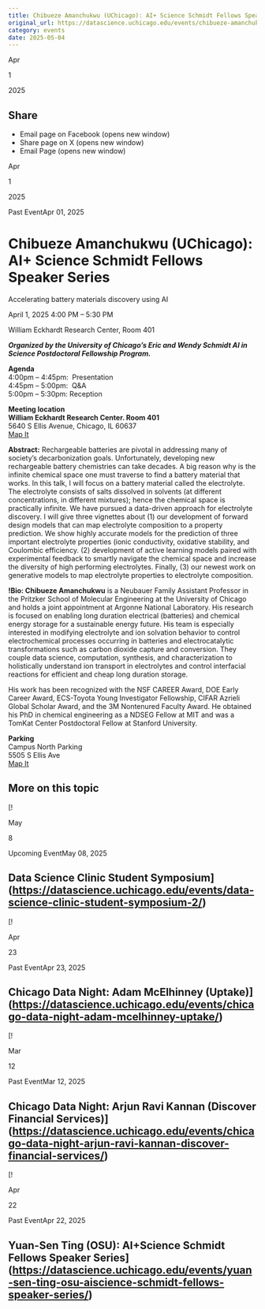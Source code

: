 ```yaml
---
title: Chibueze Amanchukwu (UChicago): AI+ Science Schmidt Fellows Speaker Series – DSI
original_url: https://datascience.uchicago.edu/events/chibueze-amanchukwu-uchicago-ai-science-schmidt-fellows-speaker-series
category: events
date: 2025-05-04
---
```


Apr

1

2025

## Share

* Email page on Facebook (opens new window)
* Share page on X (opens new window)
* Email Page (opens new window)

<!-- Table-like structure detected -->

Apr

1

2025

Past EventApr 01, 2025

# Chibueze Amanchukwu (UChicago): AI+ Science Schmidt Fellows Speaker Series

Accelerating battery materials discovery using AI

April 1, 2025 4:00 PM – 5:30 PM

William Eckhardt Research Center, Room 401

***Organized by the University of Chicago’s Eric and Wendy Schmidt AI in Science Postdoctoral Fellowship Program.***

**Agenda**  
4:00pm – 4:45pm:  Presentation  
4:45pm – 5:00pm:  Q&A  
5:00pm – 5:30pm: Reception

**Meeting location**  
**William Eckhardt Research Center. Room 401**  
5640 S Ellis Avenue, Chicago, IL 60637  
[Map It](https://www.google.com/maps/place/William+Eckhardt+Research+Center/@41.7920793,-87.6018227,15z/data=!4m6!3m5!1s0x880e293ef43a7037:0x6f64c2dbdd6c40ae!8m2!3d41.7920793!4d-87.6018227!16s%2Fg%2F11b6gh6_mk?entry=ttu)

**Abstract:** Rechargeable batteries are pivotal in addressing many of society’s decarbonization goals. Unfortunately, developing new rechargeable battery chemistries can take decades. A big reason why is the infinite chemical space one must traverse to find a battery material that works. In this talk, I will focus on a battery material called the electrolyte. The electrolyte consists of salts dissolved in solvents (at different concentrations, in different mixtures); hence the chemical space is practically infinite. We have pursued a data-driven approach for electrolyte discovery. I will give three vignettes about (1) our development of forward design models that can map electrolyte composition to a property prediction. We show highly accurate models for the prediction of three important electrolyte properties (ionic conductivity, oxidative stability, and Coulombic efficiency. (2) development of active learning models paired with experimental feedback to smartly navigate the chemical space and increase the diversity of high performing electrolytes. Finally, (3) our newest work on generative models to map electrolyte properties to electrolyte composition.

**!Bio: Chibueze Amanchukwu** is a Neubauer Family Assistant Professor in the Pritzker School of Molecular Engineering at the University of Chicago and holds a joint appointment at Argonne National Laboratory. His research is focused on enabling long duration electrical (batteries) and chemical energy storage for a sustainable energy future. His team is especially interested in modifying electrolyte and ion solvation behavior to control electrochemical processes occurring in batteries and electrocatalytic transformations such as carbon dioxide capture and conversion. They couple data science, computation, synthesis, and characterization to holistically understand ion transport in electrolytes and control interfacial reactions for efficient and cheap long duration storage.

His work has been recognized with the NSF CAREER Award, DOE Early Career Award, ECS-Toyota Young Investigator Fellowship, CIFAR Azrieli Global Scholar Award, and the 3M Nontenured Faculty Award. He obtained his PhD in chemical engineering as a NDSEG Fellow at MIT and was a TomKat Center Postdoctoral Fellow at Stanford University.

**Parking**  
Campus North Parking  
5505 S Ellis Ave  
[Map It](https://www.google.com/maps/place/Campus+North+Parking/@41.794483,-87.5999728,15z/data=!4m6!3m5!1s0x880e293f903eb853:0xff1bea1f81ea92e7!8m2!3d41.794483!4d-87.5999728!16s%2Fg%2F1pp2x9221?entry=ttu)

## More on this topic

[!

May

8

Upcoming EventMay 08, 2025

## Data Science Clinic Student Symposium](https://datascience.uchicago.edu/events/data-science-clinic-student-symposium-2/)
[!

Apr

23

Past EventApr 23, 2025

## Chicago Data Night: Adam McElhinney (Uptake)](https://datascience.uchicago.edu/events/chicago-data-night-adam-mcelhinney-uptake/)
[!

Mar

12

Past EventMar 12, 2025

## Chicago Data Night: Arjun Ravi Kannan (Discover Financial Services)](https://datascience.uchicago.edu/events/chicago-data-night-arjun-ravi-kannan-discover-financial-services/)
[!

Apr

22

Past EventApr 22, 2025

## Yuan-Sen Ting (OSU): AI+Science Schmidt Fellows Speaker Series](https://datascience.uchicago.edu/events/yuan-sen-ting-osu-aiscience-schmidt-fellows-speaker-series/)